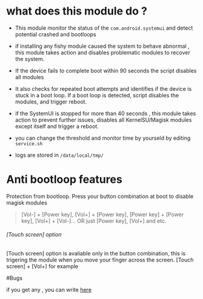 # what does this module do ?
- This module monitor the status of the `com.android.systemui` and detect potential crashed and bootloops
- if installing any fishy module caused the system to behave abnormal , this module takes action and disables problematic modules to recover the system.
- If the device fails to complete boot within  90 seconds  the script disables all modules
- It also checks for repeated boot attempts and identifies if the device is stuck in a boot loop. If a boot loop is detected, script disables the modules, and trigger reboot.
- if the SystemUI is stopped for more than 40 seconds  , this module takes action to prevent further issues,  disables all KernelSU/Magisk modules except itself and trigger a reboot.
- you can change the threshold and monitor time by yourseld by editing `service.sh`
  
- logs are stored in `/data/local/tmp/`




# Anti bootloop features
Protection from bootloop. Press your button combination at boot to disable magisk modules
> [Vol-] + [Power key], [Vol+] + [Power key], [Power key] + [Power key], [Vol+] + [Vol-]... OR just [Power key], [Vol+] and etc.
###### [Touch screen] option
[Touch screen] option is avaliable only in the button combination, this is trigering the module when you move your finger across the screen. [Touch screen] + [Vol+] for example


#Bugs

if you get any , you can write [here](https://t.me/rhyphxc)

